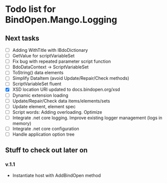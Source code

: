 Todo list for BindOpen.Mango.Logging
====

## Next tasks

- [ ] Adding WithTitle with IBdoDictionary
- [ ] GetValue<T> for scriptVariableSet
- [ ] Fix bug with repeated parameter script function
- [ ] BdoDataContext -> ScriptVariableSet
- [ ] ToString() data elements
- [ ] Simplify DataItem (avoid Update/Repair/Check methods)
- [ ] ScriptVariableSet fluent
- [x] XSD location URI updated to docs.bindopen.org/xsd
- [ ] Dynamic extension loading
- [ ] Update/Repair/Check data items/elements/sets
- [ ] Update element, element spec
- [ ] Script words: Adding overloading. Optimize 
- [ ] Integrate .net core logging. Improve existing logger management (logs in memory)
- [ ] Integrate .net core configuration
- [ ] Handle application option tree

## Stuff to check out later on

### v.1.1

* Instantiate host with AddBindOpen method


